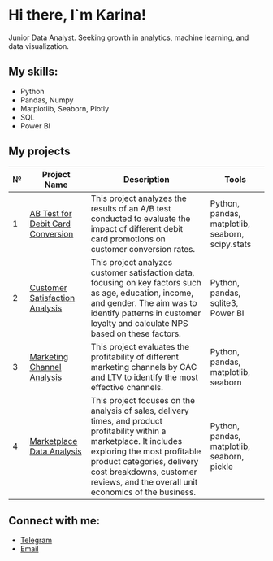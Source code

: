 # Hi there, I`m Karina! 
Junior Data Analyst. Seeking growth in analytics, machine learning, and data visualization.
 
## My skills:
- Python
- Pandas, Numpy
- Matplotlib, Seaborn, Plotly
- SQL
- Power BI

 ## My projects
|№ | Project Name              | Description                                                 | Tools                                                      |
|--|---------------------------|-------------------------------------------------------------|-----------------------------------------------------------|
|1| [AB Test for Debit Card Conversion](https://github.com/Nyxarie/ab_test_debit_card) | This project analyzes the results of an A/B test conducted to evaluate the impact of different debit card promotions on customer conversion rates. | Python, pandas, matplotlib, seaborn, scipy.stats|
|2| [Customer Satisfaction Analysis](https://github.com/Nyxarie/customer_satisfaction_analysis) | This project analyzes customer satisfaction data, focusing on key factors such as age, education, income, and gender. The aim was to identify patterns in customer loyalty and calculate NPS based on these factors. | Python, pandas, sqlite3, Power BI|
|3| [Marketing Channel Analysis](https://github.com/Nyxarie/marketing_channel_analysis)| This project evaluates the profitability of different marketing channels by CAC and LTV to identify the most effective channels.|Python, pandas, matplotlib, seaborn|
|4| [Marketplace Data Analysis](https://github.com/Nyxarie/marketplace_data_analysis)| This project focuses on the analysis of sales, delivery times, and product profitability within a marketplace. It includes exploring the most profitable product categories, delivery cost breakdowns, customer reviews, and the overall unit economics of the business.|Python, pandas, matplotlib, seaborn, pickle|

## Connect with me:
- [Telegram](https://t.me/nyxarie)
- [Email](mailto:kvrmw@yandex.ru)
